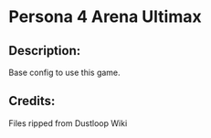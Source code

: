 # Persona 4 Arena Ultimax

## Description: 

Base config to use this game.

## Credits: 

Files ripped from Dustloop Wiki

